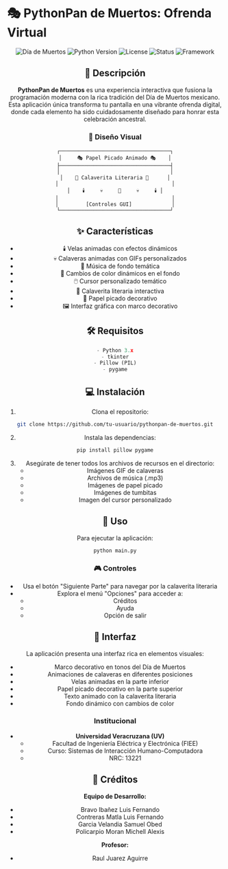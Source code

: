 # 🎭 PythonPan de Muertos: Ofrenda Virtual

<div align="center">

![Día de Muertos](https://img.shields.io/badge/Festividad-D%C3%ADa%20de%20Muertos-orange?style=for-the-badge)
![Python Version](https://img.shields.io/badge/Python-3.x-blue?style=for-the-badge&logo=python)
![License](https://img.shields.io/badge/License-MIT-green?style=for-the-badge)
![Status](https://img.shields.io/badge/Status-Activo-success?style=for-the-badge)
![Framework](https://img.shields.io/badge/Framework-Tkinter-purple?style=for-the-badge)

## 🌟 Descripción

**PythonPan de Muertos** es una experiencia interactiva que fusiona la programación moderna con la rica tradición del Día de Muertos mexicano. Esta aplicación única transforma tu pantalla en una vibrante ofrenda digital, donde cada elemento ha sido cuidadosamente diseñado para honrar esta celebración ancestral.

### 🎨 Diseño Visual
```
┌────────────────────────────────────┐
│     🎭 Papel Picado Animado 🎭    │
├────────────────────────────────────┤
│                                    │
│    📜 Calaverita Literaria 📜      │
│                                     │
│    🕯️     💀     🌺     💀     🕯️ │
│                                     │
│         [Controles GUI]             │
└────────────────────────────────────┘
```

## ✨ Características

- 🕯️ Velas animadas con efectos dinámicos
- 💀 Calaveras animadas con GIFs personalizados
- 🎵 Música de fondo temática
- 🎨 Cambios de color dinámicos en el fondo
- 🖱️ Cursor personalizado temático
- 📝 Calaverita literaria interactiva
- 🏮 Papel picado decorativo
- 🖼️ Interfaz gráfica con marco decorativo

## 🛠️ Requisitos

```python
- Python 3.x
- tkinter
- Pillow (PIL)
- pygame
```

## 💻 Instalación

1. Clona el repositorio:
```bash
git clone https://github.com/tu-usuario/pythonpan-de-muertos.git
```

2. Instala las dependencias:
```bash
pip install pillow pygame
```

3. Asegúrate de tener todos los archivos de recursos en el directorio:
   - Imágenes GIF de calaveras
   - Archivos de música (.mp3)
   - Imágenes de papel picado
   - Imágenes de tumbitas
   - Imagen del cursor personalizado

## 🚀 Uso

Para ejecutar la aplicación:

```bash
python main.py
```

### 🎮 Controles
- Usa el botón "Siguiente Parte" para navegar por la calaverita literaria
- Explora el menú "Opciones" para acceder a:
  - Créditos
  - Ayuda
  - Opción de salir

## 🎨 Interfaz

La aplicación presenta una interfaz rica en elementos visuales:
- Marco decorativo en tonos del Día de Muertos
- Animaciones de calaveras en diferentes posiciones
- Velas animadas en la parte inferior
- Papel picado decorativo en la parte superior
- Texto animado con la calaverita literaria
- Fondo dinámico con cambios de color

### Institucional
- **Universidad Veracruzana (UV)**
  - Facultad de Ingeniería Eléctrica y Electrónica (FIEE)
  - Curso: Sistemas de Interacción Humano-Computadora
  - NRC: 13221

## 👥 Créditos

**Equipo de Desarrollo:**
- Bravo Ibañez Luis Fernando
- Contreras Matla Luis Fernando
- Garcia Velandia Samuel Obed
- Policarpio Moran Michell Alexis

**Profesor:**
- Raul Juarez Aguirre

</div>

